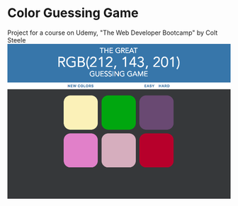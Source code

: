 # Color Guessing Game
Project for a course on Udemy, "The Web Developer Bootcamp" by Colt Steele 
![alt text](https://github.com/loanttran/color-guessing-game/blob/master/images/1.png)
